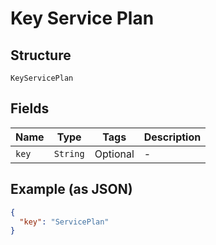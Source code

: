 
# Key Service Plan

## Structure

`KeyServicePlan`

## Fields

| Name | Type | Tags | Description |
|  --- | --- | --- | --- |
| `key` | `String` | Optional | - |

## Example (as JSON)

```json
{
  "key": "ServicePlan"
}
```


